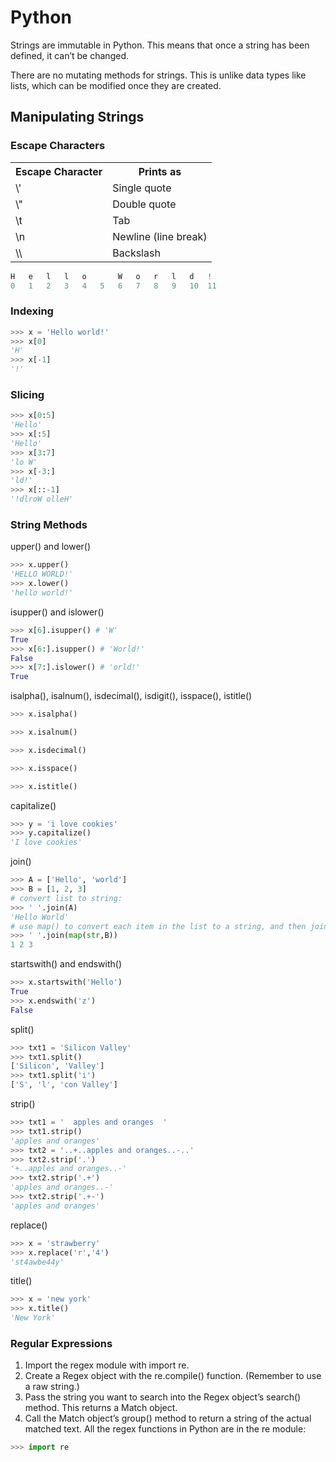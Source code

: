 # Python
Strings are immutable in Python. This means that once a string has been defined, it can’t be changed.

There are no mutating methods for strings. This is unlike data types like lists, which can be modified once they are created.

## Manipulating Strings
### Escape Characters
<table>
    <tr>
        <th>Escape Character</th>
        <th>Prints as</th>
    </tr>
    <tr>
        <td>\'</td>
        <td>Single quote</td>
    </tr>
    <tr>
        <td>\"</td>
        <td>Double quote</td>
    </tr>
    <tr>
        <td>\t</td>
        <td>Tab</td>
    </tr>
    <tr>
        <td>\n</td>
        <td>Newline (line break)</td>
    </tr>
    <tr>
        <td>\\</td>
        <td>Backslash</td>
    </tr>
</table>

```python
H   e   l   l   o       W   o   r   l   d   !
0   1   2   3   4   5   6   7   8   9   10  11
```

### Indexing
```python
>>> x = 'Hello world!'
>>> x[0]
'H'
>>> x[-1]
'!'
```
### Slicing
```python
>>> x[0:5]
'Hello'
>>> x[:5]
'Hello'
>>> x[3:7]
'lo W'
>>> x[-3:]
'ld!'
>>> x[::-1]
'!dlroW olleH'
```
### String Methods
upper() and lower()
```python
>>> x.upper()
'HELLO WORLD!'
>>> x.lower()
'hello world!'
```
isupper() and islower()
```python
>>> x[6].isupper() # 'W'
True
>>> x[6:].isupper() # 'World!'
False
>>> x[7:].islower() # 'orld!'
True
```
isalpha(), isalnum(), isdecimal(), isdigit(), isspace(), istitle()
```python
>>> x.isalpha()

>>> x.isalnum()

>>> x.isdecimal()

>>> x.isspace()

>>> x.istitle()

```
capitalize()
```python
>>> y = 'i love cookies'
>>> y.capitalize()
'I love cookies'
```
join()
```python
>>> A = ['Hello', 'world']
>>> B = [1, 2, 3]
# convert list to string:
>>> ' '.join(A)
'Hello World'
# use map() to convert each item in the list to a string, and then join them:
>>> ' '.join(map(str,B))
1 2 3
```
startswith() and endswith()
```python
>>> x.startswith('Hello')
True
>>> x.endswith('z')
False
```
split()
```python
>>> txt1 = 'Silicon Valley'
>>> txt1.split()
['Silicon', 'Valley']
>>> txt1.split('i')
['S', 'l', 'con Valley']
```
strip()
```python
>>> txt1 = '  apples and oranges  '
>>> txt1.strip()
'apples and oranges'
>>> txt2 = '..+..apples and oranges..-..'
>>> txt2.strip('.')
'+..apples and oranges..-'
>>> txt2.strip('.+')
'apples and oranges..-'
>>> txt2.strip('.+-')
'apples and oranges'
```
replace()
```python
>>> x = 'strawberry'
>>> x.replace('r','4')
'st4awbe44y'
```
title()
```python
>>> x = 'new york'
>>> x.title()
'New York'
```

### Regular Expressions
1. Import the regex module with import re.
2. Create a Regex object with the re.compile() function. (Remember to use a raw string.)
3. Pass the string you want to search into the Regex object’s search() method. This returns a Match object.
4. Call the Match object’s group() method to return a string of the actual matched text.
All the regex functions in Python are in the re module:
```python
>>> import re
```